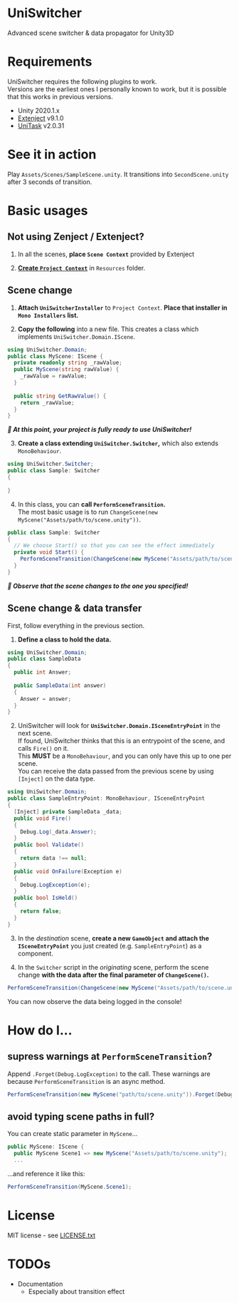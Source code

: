 # UniSwitcher

Advanced scene switcher &amp; data propagator for Unity3D

# Requirements

UniSwitcher requires the following plugins to work.  
Versions are the earliest ones I personally known to work, but it is possible that this works in previous versions.

* Unity 2020.1.x
* [Extenject](https://github.com/svermeulen/Extenject) v9.1.0
* [UniTask](https://github.com/Cysharp/UniTask) v2.0.31

# See it in action

Play `Assets/Scenes/SampleScene.unity`. It transitions into `SecondScene.unity` after 3 seconds of transition.

# Basic usages

## Not using Zenject / Extenject?

1. In all the scenes, **place `Scene Context`** provided by Extenject

2. **[Create `Project Context`](https://github.com/modesttree/Zenject#global-bindings-using-project-context)** in `Resources` folder.

## Scene change

1. **Attach `UniSwitcherInstaller`** to `Project Context`. **Place that installer in `Mono Installers` list.**

2. **Copy the following** into a new file. This creates a class which implements `UniSwitcher.Domain.IScene`.
  ```csharp
  using UniSwitcher.Domain;
  public class MyScene: IScene {
    private readonly string _rawValue;
    public MyScene(string rawValue) {
      _rawValue = rawValue;
    }
    
    public string GetRawValue() {
      return _rawValue;
    }
  }
  ```

  ***:tada: At this point, your project is fully ready to use UniSwitcher!***

3. **Create a class extending `UniSwitcher.Switcher`,** which also extends `MonoBehaviour`.
  ```csharp
  using UniSwitcher.Switcher;
  public class Sample: Switcher
  {
    
  }
  ```

4. In this class, you can **call `PerformSceneTransition`.**  
  The most basic usage is to run `ChangeScene(new MyScene("Assets/path/to/scene.unity"))`.
  ```csharp
  public class Sample: Switcher
  {
    // We choose Start() so that you can see the effect immediately
    private void Start() {
      PerformSceneTransition(ChangeScene(new MyScene("Assets/path/to/scene.unity")));
    }
  }
  ```

  ***:tada: Observe that the scene changes to the one you specified!***

## Scene change & data transfer

First, follow everything in the previous section.

1. **Define a class to hold the data.**  
  ```csharp
  using UniSwitcher.Domain;
  public class SampleData
  {
    public int Answer;
    
    public SampleData(int answer)
    {
      Answer = answer;
    }
  }
  ```

2. UniSwitcher will look for **`UniSwitcher.Domain.ISceneEntryPoint`** in the next scene.  
  If found, UniSwitcher thinks that this is an entrypoint of the scene, and calls `Fire()` on it.  
  This **MUST** be a `MonoBehaviour`, and you can only have this up to one per scene.  
  You can receive the data passed from the previous scene by using `[Inject]` on the data type.
  ```csharp
  using UniSwitcher.Domain;
  public class SampleEntryPoint: MonoBehaviour, ISceneEntryPoint
  {
    [Inject] private SampleData _data;
    public void Fire()
    {
      Debug.Log(_data.Answer);
    }
    public bool Validate()
    {
      return data !== null;
    }
    public void OnFailure(Exception e)
    {
      Debug.LogException(e);
    }
    public bool IsHeld()
    {
      return false;
    }
  }
  ```

3. In the _destination_ scene, **create a new `GameObject` and attach the `ISceneEntryPoint`** you just created (e.g. `SampleEntryPoint`) as a component.

4. In the `Switcher` script in the _originating_ scene, perform the scene change **with the data after the final parameter of `ChangeScene()`.**
  ```csharp
  PerformSceneTransition(ChangeScene(new MyScene("Assets/path/to/scene.unity"), new SampleData(42)));
  ```
  
You can now observe the data being logged in the console!



# How do I...

## supress warnings at `PerformSceneTransition`?

Append `.Forget(Debug.LogException)` to the call. These warnings are because `PerformSceneTransition` is an async method.

```csharp
PerformSceneTransition(new MyScene("path/to/scene.unity")).Forget(Debug.LogException);
```

## avoid typing scene paths in full?

You can create static parameter in `MyScene`...

```csharp
public MyScene: IScene {
  public MyScene Scene1 => new MyScene("Assets/path/to/scene.unity");
  ...
```

...and reference it like this:

```csharp
PerformSceneTransition(MyScene.Scene1);
```

# License

MIT license - see [LICENSE.txt](LICENSE.txt)

# TODOs

* Documentation
  * Especially about transition effect
